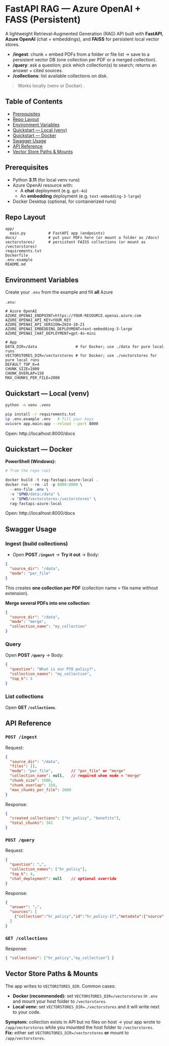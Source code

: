 
# FastAPI RAG — Azure OpenAI + FASS (Persistent)

A lightweight Retrieval‑Augmented Generation (RAG) API built with **FastAPI**, **Azure OpenAI** (chat + embeddings), and **FAISS** for persistent local vector stores.

- **/ingest**: chunk + embed PDFs from a folder or file list → save to a persistent vector DB (one collection per PDF or a merged collection).
- **/query**: ask a question; pick which collection(s) to search; returns an answer + cited sources.
- **/collections**: list available collections on disk.

> Works locally (venv or Docker) .


## Table of Contents
- [Prerequisites](#prerequisites)
- [Repo Layout](#repo-layout)
- [Environment Variables](#environment-variables)
- [Quickstart — Local (venv)](#quickstart--local-venv)
- [Quickstart — Docker](#quickstart--docker)
- [Swagger Usage](#swagger-usage)
- [API Reference](#api-reference)
- [Vector Store Paths & Mounts](#vector-store-paths--mounts)

## Prerequisites
- Python **3.11** (for local venv runs)
- Azure OpenAI resource with:
  - A **chat** deployment (e.g. `gpt-4o`)
  - An **embedding** deployment (e.g. `text-embedding-3-large`)
- Docker Desktop (optional, for containerized runs)


## Repo Layout
```
app/
  main.py          # FastAPI app (endpoints)
docs/              # put your PDFs here (or mount a folder as /docs)
vectorstores/      # persistent FAISS collections (or mount as /vectorstores)
requirements.txt
Dockerfile
.env.example
README.md
```


## Environment Variables
Create your `.env` from the example and fill **all** Azure 

`.env`:
```
# Azure OpenAI
AZURE_OPENAI_ENDPOINT=https://YOUR-RESOURCE.openai.azure.com
AZURE_OPENAI_API_KEY=YOUR_KEY
AZURE_OPENAI_API_VERSION=2024-10-21
AZURE_OPENAI_EMBEDDING_DEPLOYMENT=text-embedding-3-large
AZURE_OPENAI_CHAT_DEPLOYMENT=gpt-4o-mini

# App
DATA_DIR=/data                 # for Docker; use ./data for pure local runs
VECTORSTORES_DIR=/vectorstores # for Docker; use ./vectorstores for pure local runs
DEFAULT_TOP_K=4
CHUNK_SIZE=1000
CHUNK_OVERLAP=150
MAX_CHUNKS_PER_FILE=2000
```


## Quickstart — Local (venv)

```bash
python -m venv .venv

pip install -r requirements.txt
cp .env.example .env   # fill your keys
uvicorn app.main:app --reload --port 8000
```
Open: http://localhost:8000/docs


## Quickstart — Docker

**PowerShell (Windows):**
```powershell
# from the repo root

docker build -t rag-fastapi-azure:local .
docker run --rm -it -p 8000:8000 \
  --env-file .env \
  -v "$PWD/data:/data" \
  -v "$PWD/vectorstores:/vectorstores" \
  rag-fastapi-azure:local
```

Open: http://localhost:8000/docs


## Swagger Usage

### Ingest (build collections)
- Open **POST `/ingest`** → **Try it out** → Body:
```json
{
  "source_dir": "/data",
  "mode": "per_file"
}
```
This creates **one collection per PDF** (collection name = file name without extension).

**Merge several PDFs into one collection:**
```json
{
  "source_dir": "/data",
  "mode": "merge",
  "collection_name": "my_collection"
}
```

### Query
Open **POST `/query`** → Body:
```json
{
  "question": "What is our PTO policy?",
  "collection_names": "my_collection",
  "top_k": 4
}
```

### List collections
Open **GET `/collections`**.


## API Reference

### `POST /ingest`
Request:
```json
{
  "source_dir": "/data",
  "files": [],
  "mode": "per_file",        // "per_file" or "merge"
  "collection_name": null,   // required when mode = "merge"
  "chunk_size": 1000,
  "chunk_overlap": 150,
  "max_chunks_per_file": 2000
}
```
Response:
```json
{
  "created_collections": ["hr_policy", "benefits"],
  "total_chunks": 342
}
```

### `POST /query`
Request:
```json
{
  "question": "…",
  "collection_names": ["hr_policy"],
  "top_k": 4,
  "chat_deployment": null    // optional override
}
```
Response:
```json
{
  "answer": "…",
  "sources": [
    {"collection":"hr_policy","id":"hr_policy-17","metadata":{"source":"/data/hr_policy.pdf","chunk_index":17}}
  ]
}
```

### `GET /collections`
Response:
```json
{ "collections": ["hr_policy","my_collection"] }
```

## Vector Store Paths & Mounts

The app writes to `VECTORSTORES_DIR`. Common cases:

- **Docker (recommended):** set `VECTORSTORES_DIR=/vectorstores` in `.env` and mount your host folder to `/vectorstores`.
- **Local venv:** set `VECTORSTORES_DIR=./vectorstores` and it will write next to your code.

**Symptom:** collection exists in API but no files on host → your app wrote to `/app/vectorstores` while you mounted the host folder to `/vectorstores`.  
**Fix:** either set `VECTORSTORES_DIR=/vectorstores` **or** mount to `/app/vectorstores`.
